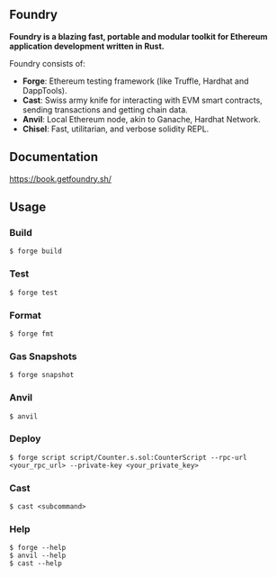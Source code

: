 ## Foundry

**Foundry is a blazing fast, portable and modular toolkit for Ethereum application development written in Rust.**

Foundry consists of:  
 
-   **Forge**: Ethereum testing framework (like Truffle, Hardhat and DappTools).
-   **Cast**: Swiss army knife for interacting with EVM smart contracts, sending transactions and getting chain data.
-   **Anvil**: Local Ethereum node, akin to Ganache,  Hardhat Network.
-   **Chisel**: Fast, utilitarian, and verbose solidity REPL.

## Documentation 

https://book.getfoundry.sh/

## Usage

### Build

```shell 
$ forge build 
```

### Test

```shell
$ forge test
```


### Format

```shell
$ forge fmt
```

### Gas Snapshots

```shell
$ forge snapshot
```

### Anvil

```shell
$ anvil
```

### Deploy

```shell
$ forge script script/Counter.s.sol:CounterScript --rpc-url <your_rpc_url> --private-key <your_private_key>
```

### Cast

```shell
$ cast <subcommand>
```

### Help

```shell
$ forge --help
$ anvil --help
$ cast --help
```

